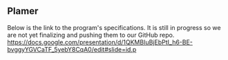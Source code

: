 ## Plamer

Below is the link to the program's specifications. It is still in progress so we are not yet finalizing and pushing them to our GitHub repo. \
https://docs.google.com/presentation/d/1QKMBIuBjEbPtI_h6-BE-bvggyYGVCaTF_5yebY8CqA0/edit#slide=id.p
